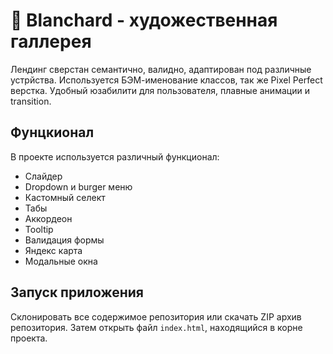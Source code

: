 # 🎨 Blanchard - художественная галлерея
Лендинг сверстан семантично, валидно, адаптирован под различные устрйства. Используется БЭМ-именование классов, так же Pixel Perfect верстка. Удобный юзабилити для пользователя, плавные анимации и transition.
## Фунцкионал
В проекте используется различный функционал:
- Cлайдер
- Dropdown и burger меню
- Кастомный селект
- Табы
- Аккордеон
- Tooltip
- Валидация формы
- Яндекс карта
- Модальные окна
## Запуск приложения
Склонировать все содержимое репозитория или скачать ZIP архив репозитория. Затем открыть файл `index.html`, находящийся в корне проекта.
